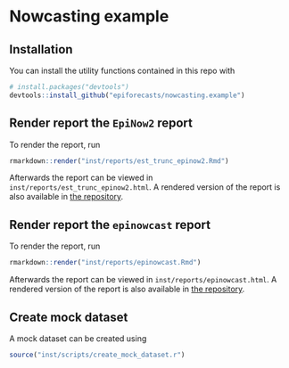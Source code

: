 
<!-- README.md is generated from README.Rmd. Please edit that file -->

# Nowcasting example

## Installation

You can install the utility functions contained in this repo with

``` r
# install.packages("devtools")
devtools::install_github("epiforecasts/nowcasting.example")
```

## Render report the `EpiNow2` report

To render the report, run

``` r
rmarkdown::render("inst/reports/est_trunc_epinow2.Rmd")
```

Afterwards the report can be viewed in
`inst/reports/est_trunc_epinow2.html`. A rendered version of the report
is also available in [the
repository](inst/reports/est_trunc_epinow2.md).

## Render report the `epinowcast` report

To render the report, run

``` r
rmarkdown::render("inst/reports/epinowcast.Rmd")
```

Afterwards the report can be viewed in
`inst/reports/epinowcast.html`. A rendered version of the report
is also available in [the
repository](inst/reports/epinowcast.md).

## Create mock dataset

A mock dataset can be created using

``` r
source("inst/scripts/create_mock_dataset.r")
```
